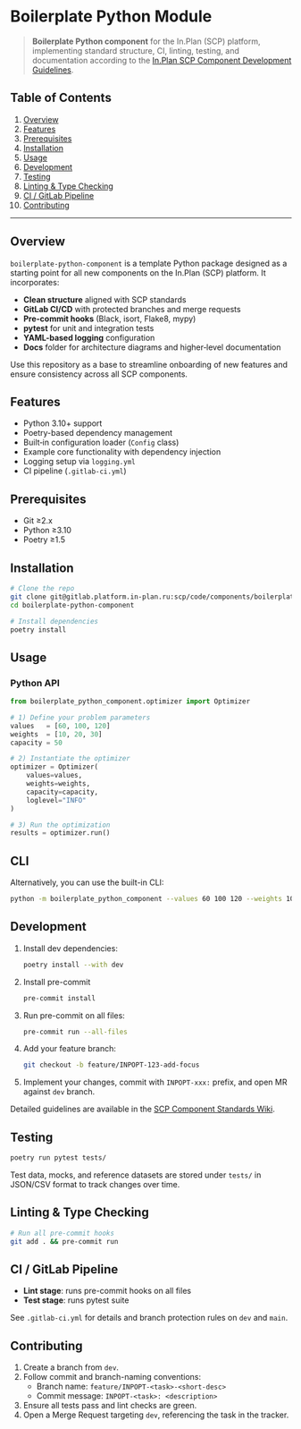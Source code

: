 # Boilerplate Python Module

> **Boilerplate Python component** for the In.Plan (SCP) platform, implementing standard structure, CI, linting, testing, and documentation according to the [In.Plan SCP Component Development Guidelines](https://wiki.yandex.ru/scp/team/standarty-razrabotki-komponentov/).

## Table of Contents

1. [Overview](#overview)
2. [Features](#features)
3. [Prerequisites](#prerequisites)
4. [Installation](#installation)
5. [Usage](#usage)
6. [Development](#development)
7. [Testing](#testing)
8. [Linting & Type Checking](#linting--type-checking)
9. [CI / GitLab Pipeline](#ci--gitlab-pipeline)
10. [Contributing](#contributing)

---

## Overview

`boilerplate-python-component` is a template Python package designed as a starting point for all new components on the In.Plan (SCP) platform. It incorporates:

- **Clean structure** aligned with SCP standards
- **GitLab CI/CD** with protected branches and merge requests
- **Pre-commit hooks** (Black, isort, Flake8, mypy)
- **pytest** for unit and integration tests
- **YAML-based logging** configuration
- **Docs** folder for architecture diagrams and higher‑level documentation

Use this repository as a base to streamline onboarding of new features and ensure consistency across all SCP components.

## Features

- Python 3.10+ support
- Poetry-based dependency management
- Built‑in configuration loader (`Config` class)
- Example core functionality with dependency injection
- Logging setup via `logging.yml`
- CI pipeline (`.gitlab-ci.yml`)

## Prerequisites

- Git ≥2.x
- Python ≥3.10
- Poetry ≥1.5

## Installation

```bash
# Clone the repo
git clone git@gitlab.platform.in-plan.ru:scp/code/components/boilerplate-python-component.git
cd boilerplate-python-component

# Install dependencies
poetry install
```

## Usage

### Python API

```python
from boilerplate_python_component.optimizer import Optimizer

# 1) Define your problem parameters
values   = [60, 100, 120]
weights  = [10, 20, 30]
capacity = 50

# 2) Instantiate the optimizer
optimizer = Optimizer(
    values=values,
    weights=weights,
    capacity=capacity,
    loglevel="INFO"
)

# 3) Run the optimization
results = optimizer.run()
```

## CLI

Alternatively, you can use the built-in CLI:
```bash
python -m boilerplate_python_component --values 60 100 120 --weights 10  20  30 --capacity 50
```

## Development

1. Install dev dependencies:
   ```bash
   poetry install --with dev
   ```
2. Install pre-commit
   ```bash
   pre-commit install
   ```
3. Run pre-commit on all files:
   ```bash
   pre-commit run --all-files
   ```
4. Add your feature branch:
   ```bash
   git checkout -b feature/INPOPT-123-add-focus
   ```
5. Implement your changes, commit with `INPOPT-xxx:` prefix, and open MR against `dev` branch.

Detailed guidelines are available in the [SCP Component Standards Wiki](https://wiki.yandex.ru/scp/team/standarty-razrabotki-komponentov/).

## Testing

```bash
poetry run pytest tests/
```

Test data, mocks, and reference datasets are stored under `tests/` in JSON/CSV format to track changes over time.

## Linting & Type Checking
```bash
# Run all pre-commit hooks
git add . && pre-commit run
```

## CI / GitLab Pipeline

- **Lint stage**: runs pre-commit hooks on all files
- **Test stage**: runs pytest suite

See `.gitlab-ci.yml` for details and branch protection rules on `dev` and `main`.

## Contributing

1. Create a branch from `dev`.
2. Follow commit and branch-naming conventions:
   - Branch name: `feature/INPOPT-<task>-<short-desc>`
   - Commit message: `INPOPT-<task>: <description>`
3. Ensure all tests pass and lint checks are green.
4. Open a Merge Request targeting `dev`, referencing the task in the tracker.
